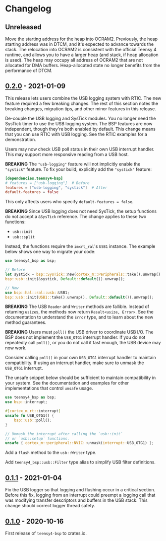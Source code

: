 # Changelog

## Unreleased

Move the starting address for the heap into OCRAM2. Previously, the heap
starting address was in DTCM, and it's expected to advance towards the stack.
The relocation into OCRAM2 is consistent with the official Teensy 4 runtime, and
allows you to have a larger heap (and stack, if heap allocation is used). The
heap may occupy all address of OCRAM2 that are not allocated for DMA buffers.
Heap-allocated state no longer benefits from the performance of DTCM.

## [0.2.0] - 2021-01-09

This release lets users combine the USB logging system with RTIC. The new
feature required a few breaking changes. The rest of this section notes
the breaking changes, migration tips, and other minor features in this
release.

De-couple the USB logging and SysTick modules. You no longer need the SysTick
timer to use the USB logging system. The BSP features are now independent,
though they're both enabled by default. This change means that you can use
RTIC with USB logging. See the RTIC examples for a demonstration.

Users may now check USB poll status in their own USB interrupt handler. This
may support more responsive reading from a USB host.

**BREAKING** The `"usb-logging"` feature will not implicitly enable the
`"systick"` feature. To fix your build, explicitly add the `"systick"` feature:

```toml
[dependencies.teensy4-bsp]
# features = ["usb-logging"]  # Before
features = ["usb-logging", "systick"]  # After
default-features = false
```

This only affects users who specify `default-features = false`.

**BREAKING** Since USB logging does not need SysTick, the setup functions
do not accept a `&SysTick` reference. The change applies to these two
functions:

- `usb::init`
- `usb::split`

Instead, the functions require the `imxrt_ral`'s `USB1` instance. The example
below shows one way to migrate your code:

```rust
use teensy4_bsp as bsp;

// Before
let systick = bsp::SysTick::new(cortex_m::Peripherals::take().unwrap().SYST);
bsp::usb::init(&systick, Default::default()).unwrap();

// Now
use bsp::hal::ral::usb::USB1;
bsp::usb::init(USB1::take().unwrap(), Default::default()).unwrap();
```

**BREAKING** The USB `Reader` and `Writer` methods are fallible. Instead of
returning `usize`s, the methods now return `Result<usize, Error>`. See the
documentation to understand the `Error` type, and to learn about the new
method guarantees.

**BREAKING** Users must `poll()` the USB driver to coordinate USB I/O. The BSP
does not implement the `USB_OTG1` interrupt handler. If you do not 
repeatedly call `poll()`, or you do not call it fast enough, the USB device may
now work.

Consider calling `poll()` in your own `USB_OTG1` interrupt handler to maintain
compatibility. If using an interrupt handler, make sure to unmask the `USB_OTG1`
interrupt.

The unsafe snippet below should be sufficient to maintain compatibility in your
system. See the documentation and examples for other implementations that control
`unsafe` usage.

```rust
use teensy4_bsp as bsp;
use bsp::interrupt;

#[cortex_m_rt::interrupt]
unsafe fn USB_OTG1() {
    bsp::usb::poll();
}

// Unmask the interrupt after calling the `usb::init`
// or `usb::setup` functions.
unsafe { cortex_m::peripheral::NVIC::unmask(interrupt::USB_OTG1) };
```

Add a `flush` method to the `usb::Writer` type.

Add `teensy4_bsp::usb::Filter` type alias to simplify USB filter definitions.

## [0.1.1] - 2021-01-04

Fix the USB logger so that logging and flushing occur in a critical section.
Before this fix, logging from an interrupt could preempt a logging call that
was modifying transfer descriptors and buffers in the USB stack. This change
should correct logger thread safety.

## [0.1.0] - 2020-10-16

First release of `teensy4-bsp` to crates.io.

[0.2.0]: https://github.com/mciantyre/teensy4-rs/compare/teensy4-bsp-0.1.1...teensy4-bsp-0.2.0
[0.1.1]: https://github.com/mciantyre/teensy4-rs/compare/teensy4-bsp-0.1.0...teensy4-bsp-0.1.1
[0.1.0]: https://github.com/mciantyre/teensy4-rs/releases/tag/teensy4-bsp-0.1.0
